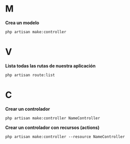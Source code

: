 # M
**Crea un modelo**
```console
php artisan make:controller
```

# V

**Lista todas las rutas de nuestra aplicación**
```console
php artisan route:list
```
# C
**Crear un controlador**
```console
php artisan make:controller NameController
```
**Crear un controlador con recursos (actions)**
```console
php artisan make:controller --resource NameController
```



